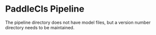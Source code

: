 # PaddleCls Pipeline

The pipeline directory does not have model files, but a version number directory needs to be maintained.
